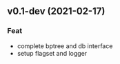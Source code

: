 
<a name="v0.1-dev"></a>
## v0.1-dev (2021-02-17)

### Feat

* complete bptree and db interface
* setup flagset and logger

